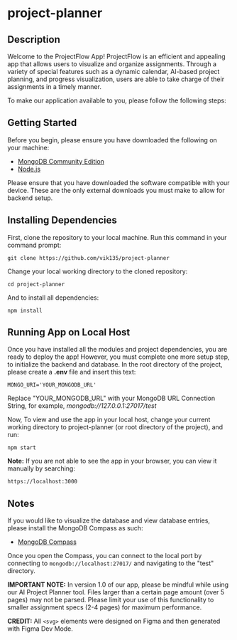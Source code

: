# project-planner
## Description
Welcome to the ProjectFlow App! ProjectFlow is an efficient and appealing app that allows users to visualize and organize assignments.
Through a variety of special features such as a dynamic calendar, AI-based project planning, and progress visualization, users are able
to take charge of their assignments in a timely manner.


To make our application available to you, please follow the following steps:

## Getting Started
Before you begin, please ensure you have downloaded the following on your machine: 
- [MongoDB Community Edition](https://www.mongodb.com/try/download/community)
- [Node.js](https://nodejs.org)

Please ensure that you have downloaded the software compatible with your device. These are the only external downloads you must make to allow for backend setup.

## Installing Dependencies
First, clone the repository to your local machine. Run this command in your command prompt:

`git clone https://github.com/vik135/project-planner`

Change your local working directory to the cloned repository:

`cd project-planner`

And to install all dependencies:

`npm install`

## Running App on Local Host

Once you have installed all the modules and project dependencies, you are ready to deploy the app! However, you must complete one more setup step, to initialize the backend and database. In the root directory of the project, please create a **.env** file and insert this text:

`MONGO_URI='YOUR_MONGODB_URL'`

Replace "YOUR_MONGODB_URL" with your MongoDB URL Connection String, for example, _mongodb://127.0.0.1:27017/test_

Now, To view and use the app in your local host, change your current working directory to project-planner (or root directory of the project), and run:

`npm start` 

**Note:** If you are not able to see the app in your browser, you can view it manually by searching: 

`https://localhost:3000`

## Notes
If you would like to visualize the database and view database entries, please install the MongoDB Compass as such: 
- [MongoDB Compass](https://www.mongodb.com/try/download/compass)

Once you open the Compass, you can connect to the local port by connecting to `mongodb://localhost:27017/` and navigating to the "test" directory.

**IMPORTANT NOTE:**
In version 1.0 of our app, please be mindful while using our AI Project Planner tool. Files larger than a certain page amount (over 5 pages) may not be parsed.
Please limit your use of this functionality to smaller assignment specs (2-4 pages) for maximum performance.

**CREDIT:**
All `<svg>` elements were designed on Figma and then generated with Figma Dev Mode.
